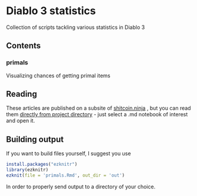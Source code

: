 # Diablo 3 statistics

Collection of scripts tackling various statistics in Diablo 3

## Contents

### primals

Visualizing chances of getting primal items

## Reading

These articles are published on a subsite of [shitcoin.ninja](https://d3.shitcoin.ninja) , but you can read them [directly from project directory](https://github.com/PPFilip/d3/blob/main/out/) - just select a .md notebook of interest and open it.

## Building output

If you want to build files yourself, I suggest you use

```r
install.packages("ezknitr")
library(ezknitr)
ezknit(file = 'primals.Rmd', out_dir = 'out')
```

In order to properly send output to a directory of your choice.
